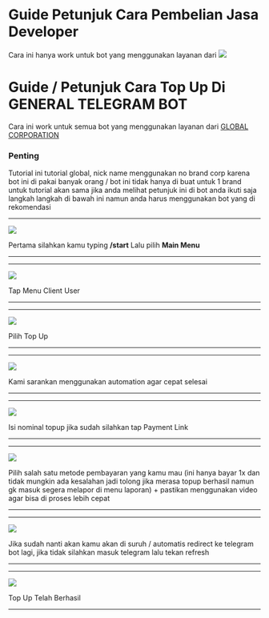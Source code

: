 # Guide Petunjuk Cara Pembelian Jasa Developer

Cara ini hanya work untuk bot yang menggunakan layanan dari ![](https://t.me/GLOBAL_CORP_ORG_BOT)


<!-- START GUIDE TOP UP GENERAL TELEGRAM BOT -->


# Guide / Petunjuk Cara Top Up Di GENERAL TELEGRAM BOT

Cara ini work untuk semua bot yang menggunakan layanan dari [GLOBAL CORPORATION](https://t.me/GLOBAL_CORP_ORG_BOT?start=guide-topup-general-telegram-bot)

### Penting

Tutorial ini tutorial global, nick name menggunakan no brand corp karena bot ini di pakai banyak orang / bot ini tidak hanya di buat untuk 1 brand untuk tutorial akan sama jika anda melihat petunjuk ini di bot anda ikuti saja langkah langkah di bawah ini namun anda harus menggunakan bot yang di rekomendasi

---

![](https://github.com/globalcorporation/.github/blob/main/assets/general-telegram-bot/top_up_me/id/top_up_01.png?raw=true)

Pertama silahkan kamu typing **/start** Lalu pilih **Main Menu**

---

---

![](https://github.com/globalcorporation/.github/blob/main/assets/general-telegram-bot/top_up_me/id/top_up_02.png?raw=true)

Tap Menu Client User

---

---

![](https://github.com/globalcorporation/.github/blob/main/assets/general-telegram-bot/top_up_me/id/top_up_03.png?raw=true)

Pilih Top Up

---

---

![](https://github.com/globalcorporation/.github/blob/main/assets/general-telegram-bot/top_up_me/id/top_up_04.png?raw=true)

Kami sarankan menggunakan automation agar cepat selesai

---

---

![](https://github.com/globalcorporation/.github/blob/main/assets/general-telegram-bot/top_up_me/id/top_up_05.png?raw=true)

Isi nominal topup jika sudah silahkan tap Payment Link

---


---

![](https://github.com/globalcorporation/.github/blob/main/assets/general-telegram-bot/top_up_me/id/top_up_06.png?raw=true)

Pilih salah satu metode pembayaran yang kamu mau (ini hanya bayar 1x dan tidak mungkin ada kesalahan jadi tolong jika merasa topup berhasil namun gk masuk segera melapor di menu laporan) + pastikan menggunakan video agar bisa di proses lebih cepat

---

---

![](https://github.com/globalcorporation/.github/blob/main/assets/general-telegram-bot/top_up_me/id/top_up_07.png?raw=true)

Jika sudah nanti akan  kamu akan di suruh / automatis redirect ke telegram bot lagi, jika tidak silahkan masuk telegram lalu tekan refresh

---

---

![](https://github.com/globalcorporation/.github/blob/main/assets/general-telegram-bot/top_up_me/id/top_up_08.png?raw=true)

Top Up Telah Berhasil

---



<!-- END GUIDE TOP UP GENERAL TELEGRAM BOT -->